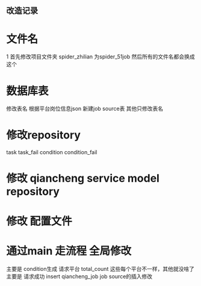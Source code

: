 ## 改造记录
# 文件名
1 首先修改项目文件夹 spider_zhilian 为spider_51job 然后所有的文件名都会换成这个

# 数据库表
修改表名
根据平台岗位信息json 新建job source表 其他只修改表名

# 修改repository
task
task_fail
condition 
condition_fail

# 修改 qiancheng service model repository

# 修改 配置文件

# 通过main 走流程 全局修改
主要是 condition生成  请求平台 total_count  这些每个平台不一样，其他就没啥了
主要是 请求成功 insert qiancheng_job job source的插入修改